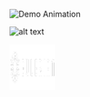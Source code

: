 ![Demo Animation](../assets/images/Eulerian-logo.png?raw=true)

![alt text](https://github.com/THORCOMP/Eulerian-Data-Warehouse-Python-Peer/blob/assets/images/Eulerian-logo.png)

<p>
  <a href="https://github.com/THORCOMP/Eulerian-Data-Warehouse-Python-Peer/blob/assets/">
    <img src="images/Eulerian-logo.png" alt="Logo" width="80" height="80">
  </a>
</p>
